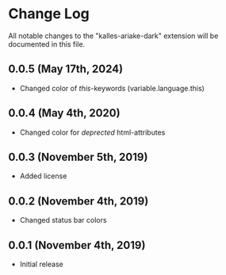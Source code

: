 # Change Log

All notable changes to the "kalles-ariake-dark" extension will be documented in this file.

## 0.0.5 (May 17th, 2024)
- Changed color of _this_-keywords (variable.language.this)

## 0.0.4 (May 4th, 2020)

- Changed color for _deprected_ html-attributes

## 0.0.3 (November 5th, 2019)

- Added license

## 0.0.2 (November 4th, 2019)

- Changed status bar colors

## 0.0.1 (November 4th, 2019)

- Initial release

